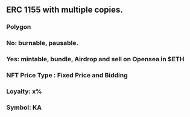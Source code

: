 

## ERC 1155 with multiple copies. <br />
### Polygon<br />
### No: burnable, pausable. <br />
### Yes: mintable, bundle, Airdrop and sell on Opensea in $ETH<br />
### NFT Price Type : Fixed Price and Bidding<br />
### Loyalty: x%<br />
### Symbol: KA






